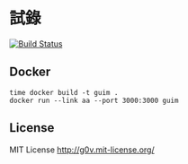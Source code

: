 # 試錄
[![Build Status](https://travis-ci.org/twgo/gu2-im1_pian7-sik4_offline.svg?branch=master)](https://travis-ci.org/twgo/gu2-im1_pian7-sik4_offline)

## Docker
```
time docker build -t guim .
docker run --link aa --port 3000:3000 guim
```

License
-----------

MIT License <http://g0v.mit-license.org/>

